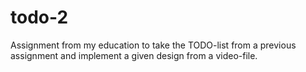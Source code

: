 # todo-2

Assignment from my education to take the TODO-list from a previous assignment and implement a given design from a video-file.
